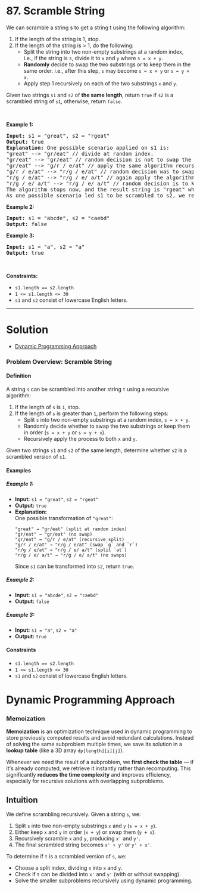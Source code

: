 # 87. Scramble String

<p>We can scramble a string s to get a string t using the following algorithm:</p>

<ol>
	<li>If the length of the string is 1, stop.</li>
	<li>If the length of the string is &gt; 1, do the following:
	<ul>
		<li>Split the string into two non-empty substrings at a random index, i.e., if the string is <code>s</code>, divide it to <code>x</code> and <code>y</code> where <code>s = x + y</code>.</li>
		<li><strong>Randomly</strong>&nbsp;decide to swap the two substrings or to keep them in the same order. i.e., after this step, <code>s</code> may become <code>s = x + y</code> or <code>s = y + x</code>.</li>
		<li>Apply step 1 recursively on each of the two substrings <code>x</code> and <code>y</code>.</li>
	</ul>
	</li>
</ol>

<p>Given two strings <code>s1</code> and <code>s2</code> of <strong>the same length</strong>, return <code>true</code> if <code>s2</code> is a scrambled string of <code>s1</code>, otherwise, return <code>false</code>.</p>

<p>&nbsp;</p>
<p><strong class="example">Example 1:</strong></p>

<pre><strong>Input:</strong> s1 = "great", s2 = "rgeat"
<strong>Output:</strong> true
<strong>Explanation:</strong> One possible scenario applied on s1 is:
"great" --&gt; "gr/eat" // divide at random index.
"gr/eat" --&gt; "gr/eat" // random decision is not to swap the two substrings and keep them in order.
"gr/eat" --&gt; "g/r / e/at" // apply the same algorithm recursively on both substrings. divide at random index each of them.
"g/r / e/at" --&gt; "r/g / e/at" // random decision was to swap the first substring and to keep the second substring in the same order.
"r/g / e/at" --&gt; "r/g / e/ a/t" // again apply the algorithm recursively, divide "at" to "a/t".
"r/g / e/ a/t" --&gt; "r/g / e/ a/t" // random decision is to keep both substrings in the same order.
The algorithm stops now, and the result string is "rgeat" which is s2.
As one possible scenario led s1 to be scrambled to s2, we return true.
</pre>

<p><strong class="example">Example 2:</strong></p>

<pre><strong>Input:</strong> s1 = "abcde", s2 = "caebd"
<strong>Output:</strong> false
</pre>

<p><strong class="example">Example 3:</strong></p>

<pre><strong>Input:</strong> s1 = "a", s2 = "a"
<strong>Output:</strong> true
</pre>

<p>&nbsp;</p>
<p><strong>Constraints:</strong></p>

<ul>
	<li><code>s1.length == s2.length</code></li>
	<li><code>1 &lt;= s1.length &lt;= 30</code></li>
	<li><code>s1</code> and <code>s2</code> consist of lowercase English letters.</li>
</ul>

---

# Solution

- [Dynamic Programming Approach](#dynamic-programming-approach)

### Problem Overview: Scramble String

#### Definition
A string `s` can be scrambled into another string `t` using a recursive algorithm:

1. If the length of `s` is `1`, stop.
2. If the length of `s` is greater than `1`, perform the following steps:
   - Split `s` into two non-empty substrings at a random index, `s = x + y`.
   - Randomly decide whether to swap the two substrings or keep them in order (`s = x + y` or `s = y + x`).
   - Recursively apply the process to both `x` and `y`.

Given two strings `s1` and `s2` of the same length, determine whether `s2` is a scrambled version of `s1`.

#### Examples

##### Example 1:
- **Input:** `s1 = "great"`, `s2 = "rgeat"`
- **Output:** `true`
- **Explanation:**  
  One possible transformation of `"great"`:
  ```
  "great" → "gr/eat" (split at random index)  
  "gr/eat" → "gr/eat" (no swap)  
  "gr/eat" → "g/r / e/at" (recursive split)  
  "g/r / e/at" → "r/g / e/at" (swap `g` and `r`)  
  "r/g / e/at" → "r/g / e/ a/t" (split `at`)  
  "r/g / e/ a/t" → "r/g / e/ a/t" (no swaps)  
  ```
  Since `s1` can be transformed into `s2`, return `true`.

##### Example 2:
- **Input:** `s1 = "abcde"`, `s2 = "caebd"`
- **Output:** `false`

##### Example 3:
- **Input:** `s1 = "a"`, `s2 = "a"`
- **Output:** `true`

#### Constraints
- `s1.length == s2.length`
- `1 <= s1.length <= 30`
- `s1` and `s2` consist of lowercase English letters.

# Dynamic Programming Approach

### Memoization

**Memoization** is an optimization technique used in dynamic programming to store previously computed results and avoid redundant calculations. Instead of solving the same subproblem multiple times, we save its solution in a **lookup table** (like a 3D array `dp[length][i][j]`).  

Whenever we need the result of a subproblem, we **first check the table** — if it's already computed, we retrieve it instantly rather than recomputing. This significantly **reduces the time complexity** and improves efficiency, especially for recursive solutions with overlapping subproblems.  

## **Intuition**

We define scrambling recursively. Given a string `s`, we:
1. Split `s` into two non-empty substrings `x` and `y` (`s = x + y`).
2. Either keep `x` and `y` in order (`x + y`) or swap them (`y + x`).
3. Recursively scramble `x` and `y`, producing `x'` and `y'`.
4. The final scrambled string becomes `x' + y'` or `y' + x'`.

To determine if `t` is a scrambled version of `s`, we:
- Choose a split index, dividing `s` into `x` and `y`.
- Check if `t` can be divided into `x'` and `y'` (with or without swapping).
- Solve the smaller subproblems recursively using dynamic programming.